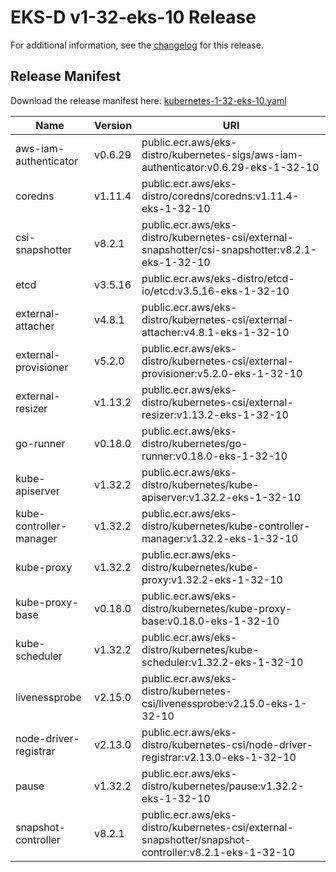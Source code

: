 # EKS-D v1-32-eks-10 Release

For additional information, see the [changelog](CHANGELOG-v1-32-eks-10.md) for this release.

## Release Manifest

Download the release manifest here: [kubernetes-1-32-eks-10.yaml](https://distro.eks.amazonaws.com/kubernetes-1-32/kubernetes-1-32-eks-10.yaml)

| Name | Version | URI |
|------|---------|-----|
| aws-iam-authenticator | v0.6.29 | public.ecr.aws/eks-distro/kubernetes-sigs/aws-iam-authenticator:v0.6.29-eks-1-32-10 |
| coredns | v1.11.4 | public.ecr.aws/eks-distro/coredns/coredns:v1.11.4-eks-1-32-10 |
| csi-snapshotter | v8.2.1 | public.ecr.aws/eks-distro/kubernetes-csi/external-snapshotter/csi-snapshotter:v8.2.1-eks-1-32-10 |
| etcd | v3.5.16 | public.ecr.aws/eks-distro/etcd-io/etcd:v3.5.16-eks-1-32-10 |
| external-attacher | v4.8.1 | public.ecr.aws/eks-distro/kubernetes-csi/external-attacher:v4.8.1-eks-1-32-10 |
| external-provisioner | v5.2.0 | public.ecr.aws/eks-distro/kubernetes-csi/external-provisioner:v5.2.0-eks-1-32-10 |
| external-resizer | v1.13.2 | public.ecr.aws/eks-distro/kubernetes-csi/external-resizer:v1.13.2-eks-1-32-10 |
| go-runner | v0.18.0 | public.ecr.aws/eks-distro/kubernetes/go-runner:v0.18.0-eks-1-32-10 |
| kube-apiserver | v1.32.2 | public.ecr.aws/eks-distro/kubernetes/kube-apiserver:v1.32.2-eks-1-32-10 |
| kube-controller-manager | v1.32.2 | public.ecr.aws/eks-distro/kubernetes/kube-controller-manager:v1.32.2-eks-1-32-10 |
| kube-proxy | v1.32.2 | public.ecr.aws/eks-distro/kubernetes/kube-proxy:v1.32.2-eks-1-32-10 |
| kube-proxy-base | v0.18.0 | public.ecr.aws/eks-distro/kubernetes/kube-proxy-base:v0.18.0-eks-1-32-10 |
| kube-scheduler | v1.32.2 | public.ecr.aws/eks-distro/kubernetes/kube-scheduler:v1.32.2-eks-1-32-10 |
| livenessprobe | v2.15.0 | public.ecr.aws/eks-distro/kubernetes-csi/livenessprobe:v2.15.0-eks-1-32-10 |
| node-driver-registrar | v2.13.0 | public.ecr.aws/eks-distro/kubernetes-csi/node-driver-registrar:v2.13.0-eks-1-32-10 |
| pause | v1.32.2 | public.ecr.aws/eks-distro/kubernetes/pause:v1.32.2-eks-1-32-10 |
| snapshot-controller | v8.2.1 | public.ecr.aws/eks-distro/kubernetes-csi/external-snapshotter/snapshot-controller:v8.2.1-eks-1-32-10 |
